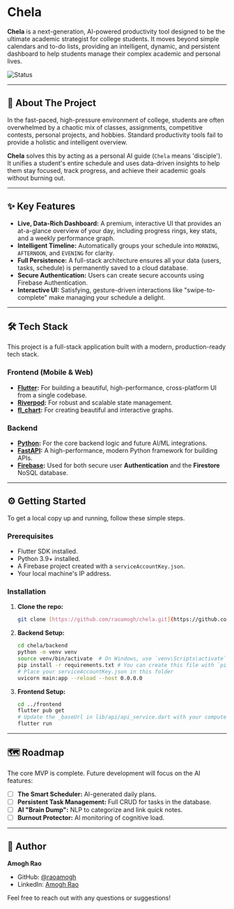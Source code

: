 # Chela

**Chela** is a next-generation, AI-powered productivity tool designed to be the ultimate academic strategist for college students. It moves beyond simple calendars and to-do lists, providing an intelligent, dynamic, and persistent dashboard to help students manage their complex academic and personal lives.

![Status](https://img.shields.io/badge/status-in%20development-blue)

---
## 🚀 About The Project

In the fast-paced, high-pressure environment of college, students are often overwhelmed by a chaotic mix of classes, assignments, competitive contests, personal projects, and hobbies. Standard productivity tools fail to provide a holistic and intelligent overview.

**Chela** solves this by acting as a personal AI guide (`Chela` means 'disciple'). It unifies a student's entire schedule and uses data-driven insights to help them stay focused, track progress, and achieve their academic goals without burning out.



---
## ✨ Key Features

* **Live, Data-Rich Dashboard:** A premium, interactive UI that provides an at-a-glance overview of your day, including progress rings, key stats, and a weekly performance graph.
* **Intelligent Timeline:** Automatically groups your schedule into `MORNING`, `AFTERNOON`, and `EVENING` for clarity.
* **Full Persistence:** A full-stack architecture ensures all your data (users, tasks, schedule) is permanently saved to a cloud database.
* **Secure Authentication:** Users can create secure accounts using Firebase Authentication.
* **Interactive UI:** Satisfying, gesture-driven interactions like "swipe-to-complete" make managing your schedule a delight.

---
## 🛠️ Tech Stack

This project is a full-stack application built with a modern, production-ready tech stack.

### Frontend (Mobile & Web)
* **[Flutter](https://flutter.dev/):** For building a beautiful, high-performance, cross-platform UI from a single codebase.
* **[Riverpod](https://riverpod.dev/):** For robust and scalable state management.
* **[fl_chart](https://pub.dev/packages/fl_chart):** For creating beautiful and interactive graphs.

### Backend
* **[Python](https://www.python.org/):** For the core backend logic and future AI/ML integrations.
* **[FastAPI](https://fastapi.tiangolo.com/):** A high-performance, modern Python framework for building APIs.
* **[Firebase](https://firebase.google.com/):** Used for both secure user **Authentication** and the **Firestore** NoSQL database.

---
## ⚙️ Getting Started

To get a local copy up and running, follow these simple steps.

### Prerequisites
* Flutter SDK installed.
* Python 3.9+ installed.
* A Firebase project created with a `serviceAccountKey.json`.
* Your local machine's IP address.

### Installation

1.  **Clone the repo:**
    ```bash
    git clone [https://github.com/raoamogh/chela.git](https://github.com/raoamogh/chela.git)
    ```
2.  **Backend Setup:**
    ```bash
    cd chela/backend
    python -m venv venv
    source venv/bin/activate  # On Windows, use `venv\Scripts\activate`
    pip install -r requirements.txt # You can create this file with `pip freeze > requirements.txt`
    # Place your serviceAccountKey.json in this folder
    uvicorn main:app --reload --host 0.0.0.0
    ```
3.  **Frontend Setup:**
    ```bash
    cd ../frontend
    flutter pub get
    # Update the _baseUrl in lib/api/api_service.dart with your computer's IP
    flutter run
    ```

---
## 🗺️ Roadmap

The core MVP is complete. Future development will focus on the AI features:
- [ ] **The Smart Scheduler:** AI-generated daily plans.
- [ ] **Persistent Task Management:** Full CRUD for tasks in the database.
- [ ] **AI "Brain Dump":** NLP to categorize and link quick notes.
- [ ] **Burnout Protector:** AI monitoring of cognitive load.

---
## 👤 Author

**Amogh Rao**
* GitHub: [@raoamogh](https://github.com/raoamogh)
* LinkedIn: [Amogh Rao](https://linkedin.com/in/raoamogha)

Feel free to reach out with any questions or suggestions!
